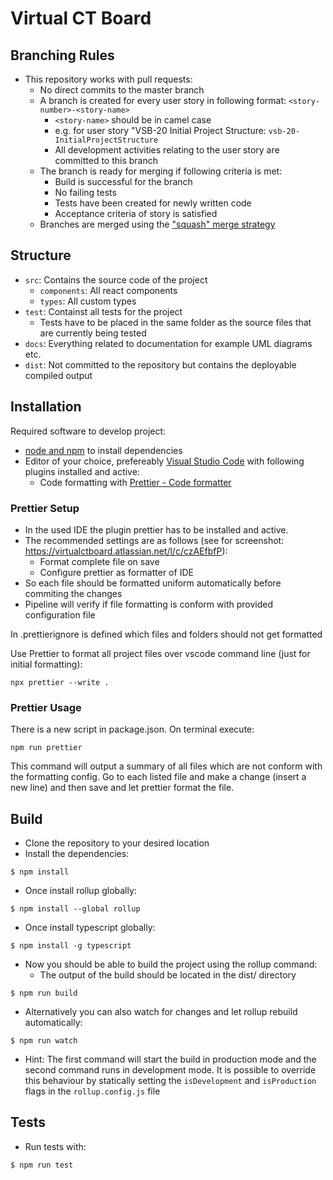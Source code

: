 # Virtual CT Board

## Branching Rules

- This repository works with pull requests:
  - No direct commits to the master branch
  - A branch is created for every user story in following format: `<story-number>-<story-name>`
    - `<story-name>` should be in camel case
    - e.g. for user story "VSB-20 Initial Project Structure: `vsb-20-InitialProjectStructure`
    - All development activities relating to the user story are committed to this branch
  - The branch is ready for merging if following criteria is met:
    - Build is successful for the branch
    - No failing tests
    - Tests have been created for newly written code
    - Acceptance criteria of story is satisfied
  - Branches are merged using the ["squash" merge strategy](https://docs.github.com/en/repositories/configuring-branches-and-merges-in-your-repository/configuring-pull-request-merges/about-merge-methods-on-github#squashing-your-merge-commits)

## Structure

- `src`: Contains the source code of the project
  - `components`: All react components
  - `types`: All custom types
- `test`: Containst all tests for the project
  - Tests have to be placed in the same folder as the source files that are currently being tested
- `docs`: Everything related to documentation for example UML diagrams etc.
- `dist`: Not committed to the repository but contains the deployable compiled output

## Installation

Required software to develop project:

- [node and npm](https://nodejs.org/en/download) to install dependencies
- Editor of your choice, prefereably [Visual Studio Code](https://code.visualstudio.com) with following plugins installed and active:
  - Code formatting with [Prettier - Code formatter](https://marketplace.visualstudio.com/items?itemName=esbenp.prettier-vscode)

### Prettier Setup

- In the used IDE the plugin prettier has to be installed and active.
- The recommended settings are as follows (see for screenshot: https://virtualctboard.atlassian.net/l/c/czAEfbfP):
  - Format complete file on save
  - Configure prettier as formatter of IDE
- So each file should be formatted uniform automatically before commiting the changes
- Pipeline will verify if file formatting is conform with provided configuration file

In .prettierignore is defined which files and folders should not get formatted

Use Prettier to format all project files over vscode command line (just for initial formatting):

```
npx prettier --write .
```

### Prettier Usage

There is a new script in package.json. On terminal execute:

```
npm run prettier
```

This command will output a summary of all files which are not conform with the formatting config.
Go to each listed file and make a change (insert a new line) and then save and let prettier format the file.

## Build

- Clone the repository to your desired location
- Install the dependencies:

```
$ npm install
```

- Once install rollup globally:

```
$ npm install --global rollup
```

- Once install typescript globally:

```
$ npm install -g typescript
```

- Now you should be able to build the project using the rollup command:
  - The output of the build should be located in the dist/ directory

```
$ npm run build
```

- Alternatively you can also watch for changes and let rollup rebuild automatically:

```
$ npm run watch
```

- Hint: The first command will start the build in production mode and the second command runs in development mode. It is possible to override this behaviour by statically setting the `isDevelopment` and `isProduction` flags in the `rollup.config.js` file

## Tests

- Run tests with:

```
$ npm run test
```
